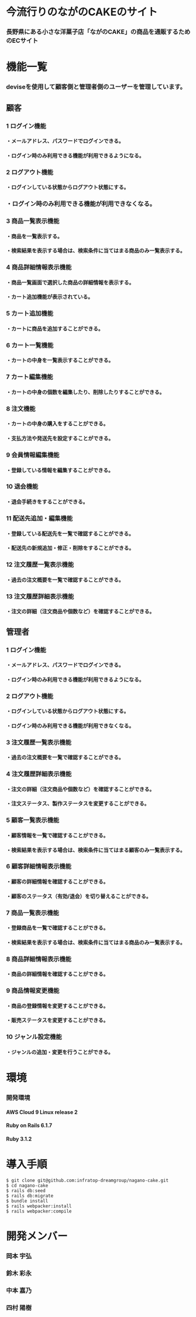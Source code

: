 # 今流行りのながのCAKEのサイト
### ⻑野県にある⼩さな洋菓⼦店「ながのCAKE」の商品を通販するためのECサイト

# 機能一覧
### deviseを使用して顧客側と管理者側のユーザーを管理しています。

## 顧客
### 1 ログイン機能
#### ・メールアドレス、パスワードでログインできる。
#### ・ログイン時のみ利用できる機能が利用できるようになる。
### 2 ログアウト機能
#### ・ログインしている状態からログアウト状態にする。
### ・ログイン時のみ利用できる機能が利用できなくなる。
### 3 商品一覧表示機能
#### ・商品を一覧表示する。
#### ・検索結果を表示する場合は、検索条件に当てはまる商品のみ一覧表示する。
### 4 商品詳細情報表示機能
#### ・商品一覧画面で選択した商品の詳細情報を表示する。
#### ・カート追加機能が表示されている。
### 5 カート追加機能
#### ・カートに商品を追加することができる。
### 6 カート一覧機能
#### ・カートの中身を一覧表示することができる。
### 7 カート編集機能
#### ・カートの中身の個数を編集したり、削除したりすることができる。
### 8 注文機能
#### ・カートの中身の購入をすることができる。
#### ・支払方法や発送先を設定することができる。
### 9 会員情報編集機能
#### ・登録している情報を編集することができる。
### 10 退会機能
#### ・退会手続きをすることができる。
### 11 配送先追加・編集機能
#### ・登録している配送先を一覧で確認することができる。
#### ・配送先の新規追加・修正・削除をすることができる。
### 12 注文履歴一覧表示機能
#### ・過去の注文概要を一覧で確認することができる。
### 13 注文履歴詳細表示機能
#### ・注文の詳細（注文商品や個数など）を確認することができる。

## 管理者
### 1 ログイン機能
#### ・メールアドレス、パスワードでログインできる。
#### ・ログイン時のみ利用できる機能が利用できるようになる。
### 2 ログアウト機能
#### ・ログインしている状態からログアウト状態にする。
#### ・ログイン時のみ利用できる機能が利用できなくなる。
### 3 注文履歴一覧表示機能
#### ・過去の注文概要を一覧で確認することができる。
### 4 注文履歴詳細表示機能
#### ・注文の詳細（注文商品や個数など）を確認することができる。
#### ・注文ステータス、製作ステータスを変更することができる。
### 5 顧客一覧表示機能
#### ・顧客情報を一覧で確認することができる。
#### ・検索結果を表示する場合は、検索条件に当てはまる顧客のみ一覧表示する。
### 6 顧客詳細情報表示機能
#### ・顧客の詳細情報を確認することができる。
#### ・顧客のステータス（有効/退会）を切り替えることができる。
### 7 商品一覧表示機能
#### ・登録商品を一覧で確認することができる。
#### ・検索結果を表示する場合は、検索条件に当てはまる商品のみ一覧表示する。
### 8 商品詳細情報表示機能
#### ・商品の詳細情報を確認することができる。
### 9 商品情報変更機能
#### ・商品の登録情報を変更することができる。
#### ・販売ステータスを変更することができる。
### 10 ジャンル設定機能
#### ・ジャンルの追加・変更を行うことができる。

# 環境
### 開発環境
#### AWS Cloud 9 Linux release 2
#### Ruby on Rails 6.1.7
#### Ruby 3.1.2

# 導入手順

    $ git clone git@github.com:infratop-dreamgroup/nagano-cake.git
    $ cd nagano-cake
    $ rails db:seed
    $ rails db:migrate
    $ bundle install
    $ rails webpacker:install
    $ rails webpacker:compile
    
# 開発メンバー
### 岡本 宇弘
### 鈴木 彩永
### 中本 嘉乃
### 四村 陽樹




